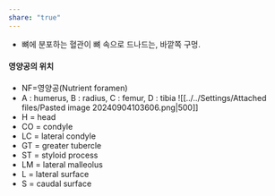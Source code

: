```yaml
---
share: "true"
---
```


- 뼈에 분포하는 혈관이 뼈 속으로 드나드는, 바깥쪽 구멍.

#### 영양공의 위치

- NF=영양공(Nutrient foramen)
- A : humerus, B : radius, C : femur, D : tibia
![[../../Settings/Attached files/Pasted image 20240904103606.png|500]]
- H = head
- CO = condyle
- LC = lateral condyle
- GT = greater tubercle
- ST = styloid process
- LM = lateral malleolus
- L = lateral surface
- S = caudal surface
